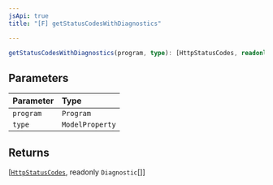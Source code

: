 ```yaml
---
jsApi: true
title: "[F] getStatusCodesWithDiagnostics"

---
```

```ts
getStatusCodesWithDiagnostics(program, type): [HttpStatusCodes, readonly Diagnostic[]]
```

## Parameters

| Parameter | Type |
| :------ | :------ |
| `program` | `Program` |
| `type` | `ModelProperty` |

## Returns

[[`HttpStatusCodes`](../type-aliases/HttpStatusCodes.md), readonly `Diagnostic`[]]
